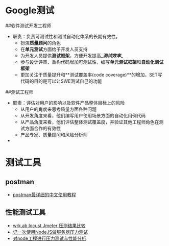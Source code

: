 # Google测试

##软件测试开发工程师
* 职责：负责可测试性和测试自动化体系的长期有效性。
	* 扮演**质量顾问**的角色
	* 在**单元测试**方面给予开发人员支持
	* 为开发人员提供**测试框架**，方便开发提高_***测试效率***_
	* 参与设计评审、重构代码增加可测试性，编写**单元测试框架**和**自动化测试框架**
	* 更加关注于质量提升和**测试覆盖率(code coverage)**的增加，SET写代码的目的是可以让SWE测试自己的功能

##测试工程师
* 职责：评估对用户的影响以及软件产品整体目标上的风险
	* 从用户的角度来思考质量方面各种问题
	* 从开发角度来看，他们编写用户使用场景方面的自动化用例代码
	* 从产品角度来看，他们评估整体测试覆盖度，并验证其他工程师角色在测试方面合作的有效性
	* 产品专家、质量顾问和风险分析师
* 

# 测试工具
## postman
* [postman最详细的中文使用教程](https://www.jianshu.com/p/77f4f9175028)

## 性能测试工具
* [wrk,ab,locust,Jmeter 压测结果比较](https://testerhome.com/topics/17068)
* [记一次使用NodeJS做服务器压力测试](https://zhuanlan.zhihu.com/p/71594831)
* [对node工程进行压力测试与性能分析](https://juejin.im/post/5b827cbbe51d4538c021f2da)